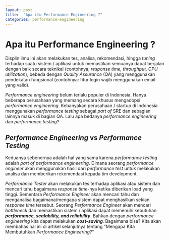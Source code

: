```yaml
---
layout: post
title:  "Apa itu Performance Engineering ?"
categories: performance-engineering
---
```


# Apa itu Performance Engineering ?
Displin ilmu ini akan melakukan tes, analisa, rekomendasi, hingga *tuning* terhadap suatu sistem / aplikasi untuk memastikan semuanya dapat berjalan dengan baik secara teknikal (contohnya; *response time, throughput, CPU utilization*), bebeda dengan *Quality Assurance* (QA) yang menggunakan pendekatan fungsional (contohnya: fitur login wajib menggunakan email yang valid). 

*Performance engineering* belum terlalu populer di Indonesia. Hanya beberapa perusahaan yang memang secara khusus mengadopsi *performance engineering*. Kebanyakan perusahaan / startup di Indonesia menggunakan *performance testing* sebagai *part of* SRE dan sebagian lainnya masuk di bagian QA. Lalu apa bedanya *performance engineering* dan *performance testing*?

## *Performance Engineering* vs *Performance Testing*

Keduanya sebenernya adalah hal yang sama karena *performance testing* adalah *part of performance engineering*. Dimana seorang *performance engineer* akan menggunakan hasil dari *performance test*  untuk melakukan analisa dan memberikan rekomendasi kepada tim development. 

*Performance Tester* akan melakukan tes terhadap aplikasi atau sistem dan mencari tahu bagaimana *response time*-nya ketika diberikan load yang tinggi. Sementara *Performance Engineer* akan mencari tahu dan menganalisa bagaimana/mengapa sistem dapat menghasilkan sekian *response time* tersebut. Seorang *Performance Engineer* akan mencari *bottleneck* dan memastikan sistem / aplikasi dapat memenuhi kebutuhan ***performance, scalability, and reliability***. Bahkan dengan *performance engineering* kita dapat melakukan ***cost-saving***. Bagaimana bisa? Kita akan membahas hal ini di  artikel selanjutnya tentang "Mengapa Kita Membutuhkan *Performance Engineering?*"
